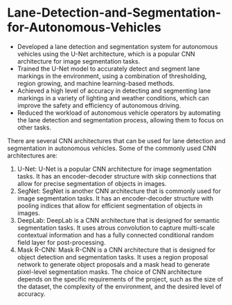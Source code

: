 # Lane-Detection-and-Segmentation-for-Autonomous-Vehicles

- Developed a lane detection and segmentation system for autonomous vehicles using the U-Net architecture, which is a popular CNN architecture for image segmentation tasks.
- Trained the U-Net model to accurately detect and segment lane markings in the environment, using a combination of thresholding, region growing, and machine learning-based methods.
- Achieved a high level of accuracy in detecting and segmenting lane markings in a variety of lighting and weather conditions, which can improve the safety and efficiency of autonomous driving.
- Reduced the workload of autonomous vehicle operators by automating the lane detection and segmentation process, allowing them to focus on other tasks.

There are several CNN architectures that can be used for lane detection and segmentation in autonomous vehicles. Some of the commonly used CNN architectures are:
1. U-Net: U-Net is a popular CNN architecture for image segmentation tasks. It has an encoder-decoder structure with skip connections that allow for precise segmentation of objects in images.
2. SegNet: SegNet is another CNN architecture that is commonly used for image segmentation tasks. It has an encoder-decoder structure with pooling indices that allow for efficient segmentation of objects in images.
3. DeepLab: DeepLab is a CNN architecture that is designed for semantic segmentation tasks. It uses atrous convolution to capture multi-scale contextual information and has a fully connected conditional random field layer for post-processing.
4. Mask R-CNN: Mask R-CNN is a CNN architecture that is designed for object detection and segmentation tasks. It uses a region proposal network to generate object proposals and a mask head to generate pixel-level segmentation masks.
The choice of CNN architecture depends on the specific requirements of the project, such as the size of the dataset, the complexity of the environment, and the desired level of accuracy.
